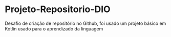 # Projeto-Repositorio-DIO

Desafio de criação de repositório no Github, foi usado um projeto básico em Kotlin usado para o aprendizado da linguagem 
